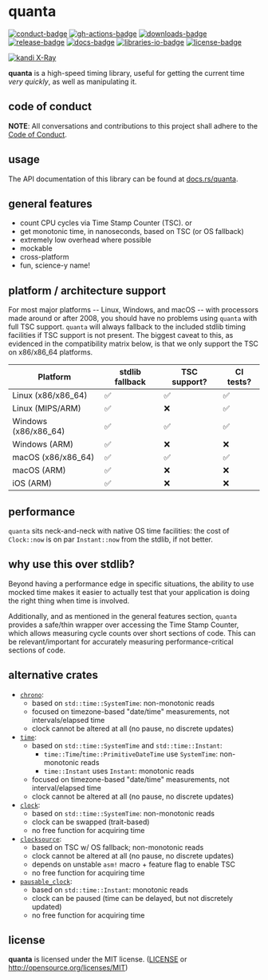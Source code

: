 # quanta

[![conduct-badge][]][conduct] [![gh-actions-badge][]][gh-actions] [![downloads-badge][] ![release-badge][]][crate] [![docs-badge][]][docs] [![libraries-io-badge][]][libraries-io] [![license-badge][]](#license)

[conduct-badge]: https://img.shields.io/badge/%E2%9D%A4-code%20of%20conduct-blue.svg
[gh-actions-badge]: https://github.com/metrics-rs/quanta/workflows/Rust/badge.svg
[downloads-badge]: https://img.shields.io/crates/d/quanta.svg
[release-badge]: https://img.shields.io/crates/v/quanta.svg
[license-badge]: https://img.shields.io/crates/l/quanta.svg
[docs-badge]: https://docs.rs/quanta/badge.svg
[libraries-io-badge]: https://img.shields.io/librariesio/github/metrics-rs/quanta.svg
[libraries-io]: https://libraries.io/cargo/quanta
[![kandi X-Ray](https://kandi.openweaver.com/badges/xray.svg)](https://kandi.openweaver.com/rust/metrics-rs/quanta)

[conduct]: https://github.com/metrics-rs/quanta/blob/main/CODE_OF_CONDUCT.md
[gh-actions]: https://github.com/metrics-rs/quanta/actions
[crate]: https://crates.io/crates/quanta
[docs]: https://docs.rs/quanta


__quanta__ is a high-speed timing library, useful for getting the current time _very quickly_, as
well as manipulating it.

## code of conduct

**NOTE**: All conversations and contributions to this project shall adhere to the [Code of Conduct][conduct].

## usage

The API documentation of this library can be found at [docs.rs/quanta](https://docs.rs/quanta/).

## general features
- count CPU cycles via Time Stamp Counter (TSC). or
- get monotonic time, in nanoseconds, based on TSC (or OS fallback)
- extremely low overhead where possible
- mockable
- cross-platform
- fun, science-y name!

## platform / architecture support

For most major platforms -- Linux, Windows, and macOS -- with processors made around or after 2008,
you should have no problems using `quanta` with full TSC support.  `quanta` will always fallback to
the included stdlib timing facilities if TSC support is not present.  The biggest caveat to this, as
evidenced in the compatibility matrix below, is that we only support the TSC  on x86/x86_64 platforms.


| Platform             | stdlib fallback | TSC support? | CI tests? |
|----------------------|-----------------|--------------|-----------|
| Linux (x86/x86_64)   | ✅               | ✅           | ✅        |
| Linux (MIPS/ARM)     | ✅               | ❌           | ✅        |
| Windows (x86/x86_64) | ✅               | ✅           | ✅        |
| Windows (ARM)        | ✅               | ❌           | ❌        |
| macOS (x86/x86_64)   | ✅               | ✅           | ✅        |
| macOS (ARM)          | ✅               | ❌           | ❌        |
| iOS (ARM)            | ✅               | ❌           | ❌        |

## performance

`quanta` sits neck-and-neck with native OS time facilities: the cost of `Clock::now` is on par
`Instant::now` from the stdlib, if not better.

## why use this over stdlib?

Beyond having a performance edge in specific situations, the ability to use mocked time makes it
easier to actually test that your application is doing the right thing when time is involved.

Additionally, and as mentioned in the general features section, `quanta` provides a safe/thin
wrapper over accessing the Time Stamp Counter, which allows measuring cycle counts over short
sections of code.  This can be relevant/important for accurately measuring performance-critical sections of code.

## alternative crates

- [`chrono`](https://docs.rs/chrono):
  - based on `std::time::SystemTime`: non-monotonic reads
  - focused on timezone-based "date/time" measurements, not intervals/elapsed time
  - clock cannot be altered at all (no pause, no discrete updates)
- [`time`](https://docs.rs/time):
  - based on `std::time::SystemTime` and `std::time::Instant`:
    - `time::Time`/`time::PrimitiveDateTime` use `SystemTime`: non-monotonic reads
    - `time::Instant` uses `Instant`: monotonic reads
  - focused on timezone-based "date/time" measurements, not interval/elapsed time
  - clock cannot be altered at all (no pause, no discrete updates)
- [`clock`](https://docs.rs/clock):
  - based on `std::time::SystemTime`: non-monotonic reads
  - clock can be swapped (trait-based)
  - no free function for acquiring time
- [`clocksource`](https://docs.rs/clocksource):
  - based on TSC w/ OS fallback; non-monotonic reads
  - clock cannot be altered at all (no pause, no discrete updates)
  - depends on unstable `asm!` macro + feature flag to enable TSC
  - no free function for acquiring time
- [`pausable_clock`](https://docs.rs/pausable_clock):
  - based on `std::time::Instant`: monotonic reads
  - clock can be paused (time can be delayed, but not discretely updated)
  - no free function for acquiring time

## license

__quanta__ is licensed under the MIT license. ([LICENSE](LICENSE) or http://opensource.org/licenses/MIT)
